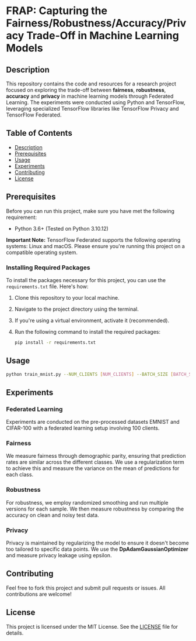 <!DOCTYPE html>
<html>

<body>

<h1>FRAP: Capturing the Fairness/Robustness/Accuracy/Privacy Trade-Off in Machine Learning Models</h1>

<h2>Description</h2>

<p>
  This repository contains the code and resources for a research project focused on exploring the trade-off between <strong>fairness</strong>,
  <strong>robustness</strong>, <strong>accuracy</strong> and <strong>privacy</strong> in machine learning models through Federated Learning. The experiments were conducted using Python and TensorFlow, leveraging specialized TensorFlow libraries like TensorFlow Privacy and TensorFlow Federated.
</p>

<h2>Table of Contents</h2>

<ul>
  <li><a href="#description">Description</a></li>
  <li><a href="#prerequisites">Prerequisites</a></li>
  <li><a href="#usage">Usage</a></li>
  <li><a href="#experiments">Experiments</a></li>
  <li><a href="#contributing">Contributing</a></li>
  <li><a href="#license">License</a></li>
</ul>

<h2>Prerequisites</h2>

<p>     
Before you can run this project, make sure you have met the following requirement:

- Python 3.6+ (Tested on Python 3.10.12)

**Important Note:** TensorFlow Federated supports the following operating systems: Linux and macOS. Please ensure you're running this project on a compatible operating system.

### Installing Required Packages

To install the packages necessary for this project, you can use the `requirements.txt` file. Here's how:

1. Clone this repository to your local machine.
2. Navigate to the project directory using the terminal.
3. If you're using a virtual environment, activate it (recommended).
4. Run the following command to install the required packages:
   
   ```bash
   pip install -r requirements.txt
   
</p>

<h2>Usage</h2>

```bash
python train_mnist.py --NUM_CLIENTS [NUM_CLIENTS] --BATCH_SIZE [BATCH_SIZE] --EPOCHS [EPOCHS] --f_param [f_param] --r_param [r_param] --l2_norm_clip [l2_norm_clip] --noise_multiplier [noise_multiplier] --number_versions [number_versions] --noise_scale [noise_scale] --num_microbatches [num_microbatches] --learning_rate [learning_rate]
``` 
<h2>Experiments</h2>

<h3>Federated Learning</h3>

<p>
  Experiments are conducted on the pre-processed datasets EMNIST and CIFAR-100 with a federated learning setup
  involving 100 clients.
</p>

<h3>Fairness</h3>

<p>
  We measure fairness through demographic parity, ensuring that prediction rates are similar across the different classes.
  We use a regularization term to achieve this and measure the variance on the mean of predictions for each class.
</p>

<h3>Robustness</h3>

<p>
  For robustness, we employ randomized smoothing and run multiple versions for each sample. We then measure
  robustness by comparing the accuracy on clean and noisy test data.
</p>

<h3>Privacy</h3>

<p>
  Privacy is maintained by regularizing the model to ensure it doesn't become too tailored to specific data points.
  We use the <strong>DpAdamGaussianOptimizer</strong> and measure privacy leakage using epsilon.
</p>

<h2>Contributing</h2>

<p>
  Feel free to fork this project and submit pull requests or issues. All contributions are welcome!
</p>

<h2>License</h2>

<p>
  This project is licensed under the MIT License. See the <a href="LICENSE">LICENSE</a> file for details.
</p>

</body>

</html>
